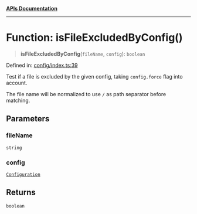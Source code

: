 [**APIs Documentation**](../README.md)

***

# Function: isFileExcludedByConfig()

> **isFileExcludedByConfig**(`fileName`, `config`): `boolean`

Defined in: [config/index.ts:39](https://github.com/daidodo/format-imports/blob/fa507828ea2705f4ecb83df3b3b0422b1a8a80a7/src/lib/config/index.ts#L39)

Test if a file is excluded by the given config, taking `config.force` flag into account.

The file name will be normalized to use `/` as path separator before matching.

## Parameters

### fileName

`string`

### config

[`Configuration`](../interfaces/Configuration.md)

## Returns

`boolean`

